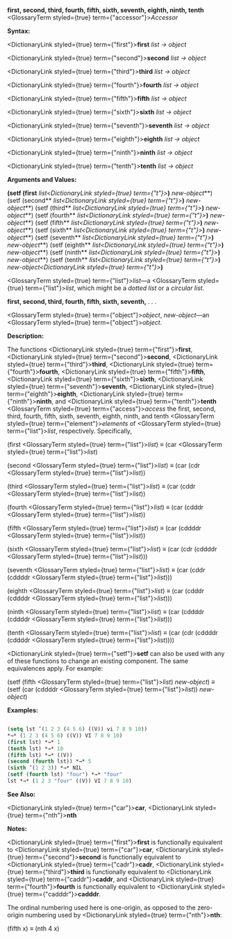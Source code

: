 **first, second, third, fourth, fifth, sixth, seventh, eighth, ninth, tenth** <GlossaryTerm styled={true} term={"accessor"}><i>Accessor</i></GlossaryTerm> 



**Syntax:** 



<DictionaryLink styled={true} term={"first"}><b>first</b></DictionaryLink> *list → object* 



<DictionaryLink styled={true} term={"second"}><b>second</b></DictionaryLink> *list → object* 



<DictionaryLink styled={true} term={"third"}><b>third</b></DictionaryLink> *list → object* 



<DictionaryLink styled={true} term={"fourth"}><b>fourth</b></DictionaryLink> *list → object* 



<DictionaryLink styled={true} term={"fifth"}><b>fifth</b></DictionaryLink> *list → object* 



<DictionaryLink styled={true} term={"sixth"}><b>sixth</b></DictionaryLink> *list → object* 



<DictionaryLink styled={true} term={"seventh"}><b>seventh</b></DictionaryLink> *list → object* 



<DictionaryLink styled={true} term={"eighth"}><b>eighth</b></DictionaryLink> *list → object* 



<DictionaryLink styled={true} term={"ninth"}><b>ninth</b></DictionaryLink> *list → object* 



<DictionaryLink styled={true} term={"tenth"}><b>tenth</b></DictionaryLink> *list → object* 



**Arguments and Values:** 



**(setf (first** *list<DictionaryLink styled={true} term={"t"}><b>*)</b></DictionaryLink> *new-object***) (setf (second** *list<DictionaryLink styled={true} term={"t"}><b>*)</b></DictionaryLink> *new-object***) (setf (third** *list<DictionaryLink styled={true} term={"t"}><b>*)</b></DictionaryLink> *new-object***) (setf (fourth** *list<DictionaryLink styled={true} term={"t"}><b>*)</b></DictionaryLink> *new-object***) (setf (fifth** *list<DictionaryLink styled={true} term={"t"}><b>*)</b></DictionaryLink> *new-object***) (setf (sixth** *list<DictionaryLink styled={true} term={"t"}><b>*)</b></DictionaryLink> *new-object***) (setf (seventh** *list<DictionaryLink styled={true} term={"t"}><b>*)</b></DictionaryLink> *new-object***) (setf (eighth** *list<DictionaryLink styled={true} term={"t"}><b>*)</b></DictionaryLink> *new-object***) (setf (ninth** *list<DictionaryLink styled={true} term={"t"}><b>*)</b></DictionaryLink> *new-object***) (setf (tenth** *list<DictionaryLink styled={true} term={"t"}><b>*)</b></DictionaryLink> *new-object<DictionaryLink styled={true} term={"t"}><b>*)</b></DictionaryLink> 



<GlossaryTerm styled={true} term={"list"}><i>list</i></GlossaryTerm>—a <GlossaryTerm styled={true} term={"list"}><i>list</i></GlossaryTerm>, which might be a *dotted list* or a *circular list*. 







 



 



**first, second, third, fourth, fifth, sixth, seventh,** *. . .* 



<GlossaryTerm styled={true} term={"object"}><i>object</i></GlossaryTerm>, *new-object*—an <GlossaryTerm styled={true} term={"object"}><i>object</i></GlossaryTerm>. 



**Description:** 



The functions <DictionaryLink styled={true} term={"first"}><b>first</b></DictionaryLink>, <DictionaryLink styled={true} term={"second"}><b>second</b></DictionaryLink>, <DictionaryLink styled={true} term={"third"}><b>third</b></DictionaryLink>, <DictionaryLink styled={true} term={"fourth"}><b>fourth</b></DictionaryLink>, <DictionaryLink styled={true} term={"fifth"}><b>fifth</b></DictionaryLink>, <DictionaryLink styled={true} term={"sixth"}><b>sixth</b></DictionaryLink>, <DictionaryLink styled={true} term={"seventh"}><b>seventh</b></DictionaryLink>, <DictionaryLink styled={true} term={"eighth"}><b>eighth</b></DictionaryLink>, <DictionaryLink styled={true} term={"ninth"}><b>ninth</b></DictionaryLink>, and <DictionaryLink styled={true} term={"tenth"}><b>tenth</b></DictionaryLink> <GlossaryTerm styled={true} term={"access"}><i>access</i></GlossaryTerm> the first, second, third, fourth, fifth, sixth, seventh, eighth, ninth, and tenth <GlossaryTerm styled={true} term={"element"}><i>elements</i></GlossaryTerm> of <GlossaryTerm styled={true} term={"list"}><i>list</i></GlossaryTerm>, respectively. Specifically, 



(first <GlossaryTerm styled={true} term={"list"}><i>list</i></GlossaryTerm>) *≡* (car <GlossaryTerm styled={true} term={"list"}><i>list</i></GlossaryTerm>) 



(second <GlossaryTerm styled={true} term={"list"}><i>list</i></GlossaryTerm>) *≡* (car (cdr <GlossaryTerm styled={true} term={"list"}><i>list</i></GlossaryTerm>)) 



(third <GlossaryTerm styled={true} term={"list"}><i>list</i></GlossaryTerm>) *≡* (car (cddr <GlossaryTerm styled={true} term={"list"}><i>list</i></GlossaryTerm>)) 



(fourth <GlossaryTerm styled={true} term={"list"}><i>list</i></GlossaryTerm>) *≡* (car (cdddr <GlossaryTerm styled={true} term={"list"}><i>list</i></GlossaryTerm>)) 



(fifth <GlossaryTerm styled={true} term={"list"}><i>list</i></GlossaryTerm>) *≡* (car (cddddr <GlossaryTerm styled={true} term={"list"}><i>list</i></GlossaryTerm>)) 



(sixth <GlossaryTerm styled={true} term={"list"}><i>list</i></GlossaryTerm>) *≡* (car (cdr (cddddr <GlossaryTerm styled={true} term={"list"}><i>list</i></GlossaryTerm>))) 



(seventh <GlossaryTerm styled={true} term={"list"}><i>list</i></GlossaryTerm>) *≡* (car (cddr (cddddr <GlossaryTerm styled={true} term={"list"}><i>list</i></GlossaryTerm>))) 



(eighth <GlossaryTerm styled={true} term={"list"}><i>list</i></GlossaryTerm>) *≡* (car (cdddr (cddddr <GlossaryTerm styled={true} term={"list"}><i>list</i></GlossaryTerm>))) 



(ninth <GlossaryTerm styled={true} term={"list"}><i>list</i></GlossaryTerm>) *≡* (car (cddddr (cddddr <GlossaryTerm styled={true} term={"list"}><i>list</i></GlossaryTerm>))) 



(tenth <GlossaryTerm styled={true} term={"list"}><i>list</i></GlossaryTerm>) *≡* (car (cdr (cddddr (cddddr <GlossaryTerm styled={true} term={"list"}><i>list</i></GlossaryTerm>)))) 



<DictionaryLink styled={true} term={"setf"}><b>setf</b></DictionaryLink> can also be used with any of these functions to change an existing component. The same equivalences apply. For example: 



(setf (fifth <GlossaryTerm styled={true} term={"list"}><i>list</i></GlossaryTerm>) *new-object*) *≡* (setf (car (cddddr <GlossaryTerm styled={true} term={"list"}><i>list</i></GlossaryTerm>)) *new-object*) 



**Examples:**
```lisp

(setq lst ’(1 2 3 (4 5 6) ((V)) vi 7 8 9 10)) 
*→* (1 2 3 (4 5 6) ((V)) VI 7 8 9 10) 
(first lst) *→* 1 
(tenth lst) *→* 10 
(fifth lst) *→* ((V)) 
(second (fourth lst)) *→* 5 
(sixth ’(1 2 3)) *→* NIL 
(setf (fourth lst) "four") *→* "four" 
lst *→* (1 2 3 "four" ((V)) VI 7 8 9 10) 

```
**See Also:** 



<DictionaryLink styled={true} term={"car"}><b>car</b></DictionaryLink>, <DictionaryLink styled={true} term={"nth"}><b>nth</b></DictionaryLink> 



**Notes:** 



<DictionaryLink styled={true} term={"first"}><b>first</b></DictionaryLink> is functionally equivalent to <DictionaryLink styled={true} term={"car"}><b>car</b></DictionaryLink>, <DictionaryLink styled={true} term={"second"}><b>second</b></DictionaryLink> is functionally equivalent to <DictionaryLink styled={true} term={"cadr"}><b>cadr</b></DictionaryLink>, <DictionaryLink styled={true} term={"third"}><b>third</b></DictionaryLink> is functionally equivalent to <DictionaryLink styled={true} term={"caddr"}><b>caddr</b></DictionaryLink>, and <DictionaryLink styled={true} term={"fourth"}><b>fourth</b></DictionaryLink> is functionally equivalent to <DictionaryLink styled={true} term={"cadddr"}><b>cadddr</b></DictionaryLink>. 



The ordinal numbering used here is one-origin, as opposed to the zero-origin numbering used by <DictionaryLink styled={true} term={"nth"}><b>nth</b></DictionaryLink>: 



(fifth x) *≡* (nth 4 x) 







 



 



